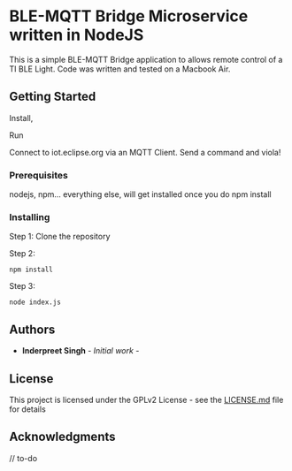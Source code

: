 # BLE-MQTT Bridge Microservice written in NodeJS

This is a simple BLE-MQTT Bridge application to allows remote control of a TI BLE Light. Code was written and tested on a Macbook Air.

## Getting Started

Install,

Run

Connect to iot.eclipse.org via an MQTT Client. Send a command and viola!


### Prerequisites

nodejs, npm...
everything else, will get installed once you do npm install


### Installing

Step 1: Clone the repository

Step 2: 
```
npm install
```
Step 3: 
```
node index.js
```




## Authors

* **Inderpreet Singh** - *Initial work* - 


## License

This project is licensed under the GPLv2 License - see the [LICENSE.md](LICENSE.md) file for details

## Acknowledgments

// to-do

